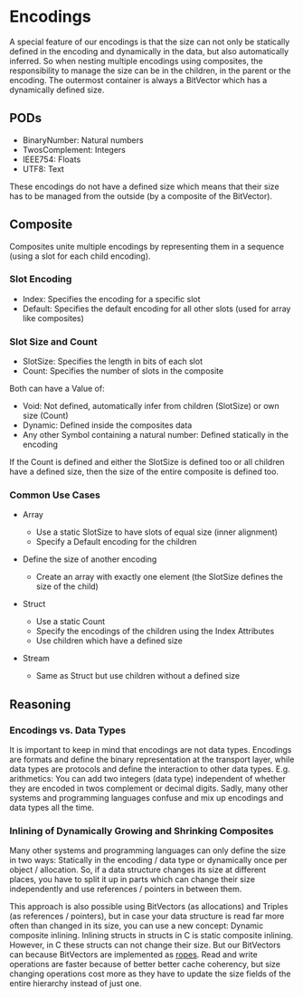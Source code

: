# Encodings
A special feature of our encodings is that the size can not only
be statically defined in the encoding and dynamically in the data, but also automatically inferred.
So when nesting multiple encodings using composites, the responsibility to manage the size can be in the children, in the parent or the encoding.
The outermost container is always a BitVector which has a dynamically defined size.

## PODs
- BinaryNumber: Natural numbers
- TwosComplement: Integers
- IEEE754: Floats
- UTF8: Text

These encodings do not have a defined size which means that their size has to be managed from the outside (by a composite of the BitVector).


## Composite
Composites unite multiple encodings by representing them in a sequence (using a slot for each child encoding).

### Slot Encoding
- Index: Specifies the encoding for a specific slot
- Default: Specifies the default encoding for all other slots (used for array like composites)

### Slot Size and Count
- SlotSize: Specifies the length in bits of each slot
- Count: Specifies the number of slots in the composite

Both can have a Value of:
- Void: Not defined, automatically infer from children (SlotSize) or own size (Count)
- Dynamic: Defined inside the composites data
- Any other Symbol containing a natural number: Defined statically in the encoding

If the Count is defined and either the SlotSize is defined too or all children have a defined size,
then the size of the entire composite is defined too.

### Common Use Cases
- Array
    - Use a static SlotSize to have slots of equal size (inner alignment)
    - Specify a Default encoding for the children

- Define the size of another encoding
    - Create an array with exactly one element (the SlotSize defines the size of the child)

- Struct
    - Use a static Count
    - Specify the encodings of the children using the Index Attributes
    - Use children which have a defined size

- Stream
    - Same as Struct but use children without a defined size


## Reasoning

### Encodings vs. Data Types
It is important to keep in mind that encodings are not data types.
Encodings are formats and define the binary representation at the transport layer,
while data types are protocols and define the interaction to other data types.
E.g. arithmetics: You can add two integers (data type) independent of whether they are encoded in twos complement or decimal digits.
Sadly, many other systems and programming languages confuse and mix up encodings and data types all the time.

### Inlining of Dynamically Growing and Shrinking Composites
Many other systems and programming languages can only define the size in two ways:
Statically in the encoding / data type or dynamically once per object / allocation.
So, if a data structure changes its size at different places,
you have to split it up in parts which can change their size independently and use references / pointers in between them.

This approach is also possible using BitVectors (as allocations) and Triples (as references / pointers),
but in case your data structure is read far more often than changed in its size, you can use a new concept: Dynamic composite inlining.
Inlining structs in structs in C is static composite inlining.
However, in C these structs can not change their size.
But our BitVectors can because BitVectors are implemented as [ropes](https://en.wikipedia.org/wiki/Rope_(data_structure)).
Read and write operations are faster because of better better cache coherency,
but size changing operations cost more as they have to update the size fields of the entire hierarchy instead of just one.
